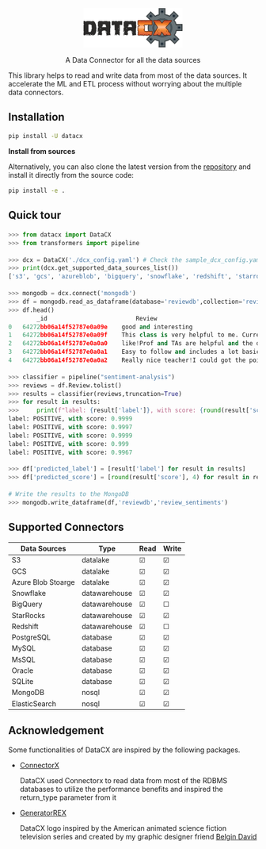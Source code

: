 <div align="center">

<img src="docs/images/LOGO.png" alt="drawing" width="200"/>

A Data Connector for all the data sources

<div align="left">

This library helps to read and write data from most of the data sources. It accelerate the ML and ETL process without worrying about the multiple data connectors.

## Installation
```bash
pip install -U datacx
```
**Install from sources**

Alternatively, you can also clone the latest version from the [repository](https://github.com/VinishUchiha/datacx) and install it directly from the source code:

```bash
pip install -e .
```

## Quick tour
```python
>>> from datacx import DataCX
>>> from transformers import pipeline

>>> dcx = DataCX('./dcx_config.yaml') # Check the sample_dcx_config.yaml for reference
>>> print(dcx.get_supported_data_sources_list())
['s3', 'gcs', 'azureblob', 'bigquery', 'snowflake', 'redshift', 'starrocks', 'postgresql', 'mysql', 'oracle', 'mssql', 'mariadb', 'sqlite', 'elasticsearch', 'mongodb']

>>> mongodb = dcx.connect('mongodb')
>>> df = mongodb.read_as_dataframe(database='reviewdb',collection='reviews')
>>> df.head()
        _id	                        Review
0	64272bb06a14f52787e0a09e	good and interesting
1	64272bb06a14f52787e0a09f	This class is very helpful to me. Currently, I...
2	64272bb06a14f52787e0a0a0	like!Prof and TAs are helpful and the discussi...
3	64272bb06a14f52787e0a0a1	Easy to follow and includes a lot basic and im...
4	64272bb06a14f52787e0a0a2	Really nice teacher!I could got the point eazl...

>>> classifier = pipeline("sentiment-analysis")
>>> reviews = df.Review.tolist()
>>> results = classifier(reviews,truncation=True)
>>> for result in results:
>>>     print(f"label: {result['label']}, with score: {round(result['score'], 4)}")
label: POSITIVE, with score: 0.9999
label: POSITIVE, with score: 0.9997
label: POSITIVE, with score: 0.9999
label: POSITIVE, with score: 0.999
label: POSITIVE, with score: 0.9967

>>> df['predicted_label'] = [result['label'] for result in results]
>>> df['predicted_score'] = [round(result['score'], 4) for result in results]

# Write the results to the MongoDB
>>> mongodb.write_dataframe(df,'reviewdb','review_sentiments')
```
## Supported Connectors
  
|Data Sources| Type | Read | Write |
|------------|------| ----  | -----|
|S3|datalake| &#9745;   | &#9745; |
|GCS|datalake| &#9745;   | &#9745; |
|Azure Blob Stoarge| datalake| &#9745;   | &#9745; |
|Snowflake| datawarehouse | &#9745;   | &#9745; |
|BigQuery| datawarehouse | &#9745;   | &#9744; |
|StarRocks| datawarehouse | &#9745;   | &#9745; |
|Redshift| datawarehouse | &#9745;   | &#9744; |
|PostgreSQL| database | &#9745;   | &#9745; |
|MySQL| database | &#9745;   | &#9745; |
|MsSQL| database | &#9745;   | &#9745; |
|Oracle| database | &#9745;   | &#9745; |
|SQLite| database | &#9745;   | &#9745; |
|MongoDB| nosql | &#9745;   | &#9745; |
|ElasticSearch| nosql | &#9745;   | &#9745; |

## Acknowledgement

Some functionalities of DataCX are inspired by the following packages.

- [ConnectorX](https://github.com/sfu-db/connector-x)
  
  DataCX used Connectorx to read data from most of the RDBMS databases to utilize the performance benefits and inspired the return_type parameter from it
  
- [GeneratorREX](https://generatorrex.fandom.com/wiki/Generator_Rex_Wiki)
  
  DataCX logo inspired by the American animated science fiction television series and created by my graphic designer friend [Belgin David](https://www.linkedin.com/in/belgin-david-4b699a1b8)
